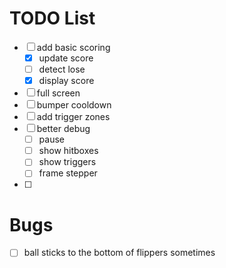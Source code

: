 # TODO List

- [ ] add basic scoring
  - [x] update score
  - [ ] detect lose
  - [x] display score
- [ ] full screen
- [ ] bumper cooldown
- [ ] add trigger zones
- [ ] better debug
  - [ ] pause
  - [ ] show hitboxes
  - [ ] show triggers
  - [ ] frame stepper
- [ ]

# Bugs

- [ ] ball sticks to the bottom of flippers sometimes
